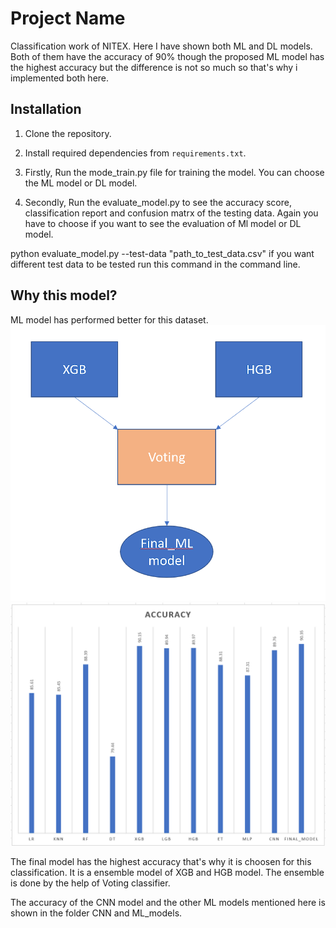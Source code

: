 # Project Name

Classification work of NITEX. Here I have shown both ML and DL models. Both of them have the accuracy of 90% though the proposed ML model has the highest accuracy but the difference is not so much so that's why i implemented both here. 

## Installation

1. Clone the repository.
2. Install required dependencies from `requirements.txt`.
3. Firstly, Run the mode_train.py file for training the model. You can choose the ML model or DL model.

4. Secondly, Run the evaluate_model.py to see the accuracy score, classification report and confusion matrx of the testing data.
Again you have to choose if you want to see the evaluation of Ml model or DL model.

python evaluate_model.py --test-data "path_to_test_data.csv" if you want different test data to be tested run this command in the command line.

## Why this model?
ML model has performed better for this dataset.
![ML model](ML_model.png)
![Model Comparison](Comparsion.png)

The final model has the highest accuracy that's why it is choosen for this classification. It is a ensemble model of XGB and HGB model. The ensemble is done by the help of Voting classifier. 

The accuracy of the CNN model and the other ML models mentioned here is shown in the folder CNN and ML_models.
